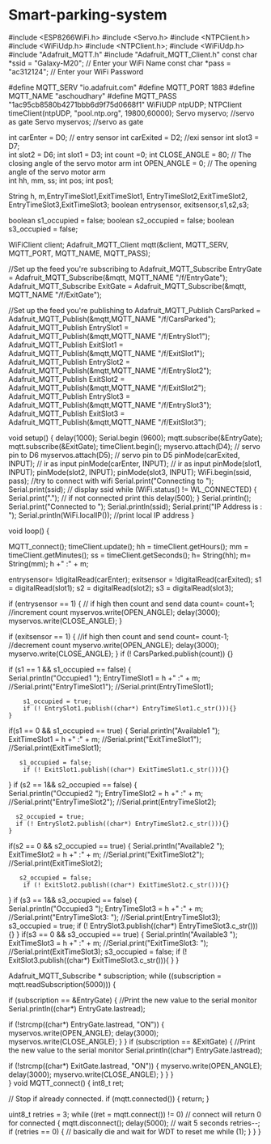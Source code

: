 # Smart-parking-system
#include <ESP8266WiFi.h>
#include <Servo.h>
#include <NTPClient.h>
#include <WiFiUdp.h>
#include <NTPClient.h>;
#include <WiFiUdp.h>
#include "Adafruit_MQTT.h"
#include "Adafruit_MQTT_Client.h"
const char *ssid =  "Galaxy-M20";     // Enter your WiFi Name
const char *pass =  "ac312124"; // Enter your WiFi Password

#define MQTT_SERV "io.adafruit.com"
#define MQTT_PORT 1883
#define MQTT_NAME "aschoudhary"
#define MQTT_PASS "1ac95cb8580b4271bbb6d9f75d0668f1"
WiFiUDP ntpUDP;
NTPClient timeClient(ntpUDP, "pool.ntp.org", 19800,60000);
Servo myservo;                          //servo as gate
Servo myservos;                               //servo as gate

int carEnter = D0;                      // entry sensor 
int carExited = D2;                   //exi sensor
int slot3 = D7;                 
int slot2 = D6;
int slot1  = D3;
int count =0; 
int CLOSE_ANGLE = 80;  // The closing angle of the servo motor arm
int OPEN_ANGLE = 0;  // The opening angle of the servo motor arm              
int  hh, mm, ss;
int pos;
int pos1;

String h, m,EntryTimeSlot1,ExitTimeSlot1, EntryTimeSlot2,ExitTimeSlot2, EntryTimeSlot3,ExitTimeSlot3;
boolean entrysensor, exitsensor,s1,s2,s3;

boolean s1_occupied = false;
boolean s2_occupied = false;
boolean s3_occupied = false;

WiFiClient client;
Adafruit_MQTT_Client mqtt(&client, MQTT_SERV, MQTT_PORT, MQTT_NAME, MQTT_PASS);

//Set up the feed you're subscribing to
Adafruit_MQTT_Subscribe EntryGate = Adafruit_MQTT_Subscribe(&mqtt, MQTT_NAME "/f/EntryGate");
Adafruit_MQTT_Subscribe ExitGate = Adafruit_MQTT_Subscribe(&mqtt, MQTT_NAME "/f/ExitGate");

//Set up the feed you're publishing to
Adafruit_MQTT_Publish CarsParked = Adafruit_MQTT_Publish(&mqtt,MQTT_NAME "/f/CarsParked");
Adafruit_MQTT_Publish EntrySlot1 = Adafruit_MQTT_Publish(&mqtt,MQTT_NAME "/f/EntrySlot1");
Adafruit_MQTT_Publish ExitSlot1 = Adafruit_MQTT_Publish(&mqtt,MQTT_NAME "/f/ExitSlot1");
Adafruit_MQTT_Publish EntrySlot2 = Adafruit_MQTT_Publish(&mqtt,MQTT_NAME "/f/EntrySlot2");
Adafruit_MQTT_Publish ExitSlot2 = Adafruit_MQTT_Publish(&mqtt,MQTT_NAME "/f/ExitSlot2");
Adafruit_MQTT_Publish EntrySlot3 = Adafruit_MQTT_Publish(&mqtt,MQTT_NAME "/f/EntrySlot3");
Adafruit_MQTT_Publish ExitSlot3 = Adafruit_MQTT_Publish(&mqtt,MQTT_NAME "/f/ExitSlot3");

void setup() {
  delay(1000);
  Serial.begin (9600); 
  mqtt.subscribe(&EntryGate);
  mqtt.subscribe(&ExitGate);
  timeClient.begin(); 
  myservo.attach(D4);      // servo pin to D6
  myservos.attach(D5);       // servo pin to D5
  pinMode(carExited, INPUT);    // ir as input
  pinMode(carEnter, INPUT);     // ir as input
  pinMode(slot1, INPUT);
  pinMode(slot2, INPUT);
  pinMode(slot3, INPUT);
  WiFi.begin(ssid, pass);                                     //try to connect with wifi
  Serial.print("Connecting to ");
  Serial.print(ssid);                          // display ssid
  while (WiFi.status() != WL_CONNECTED) {
    Serial.print(".");                          // if not connected print this
    delay(500);
  }
  Serial.println();
  Serial.print("Connected to ");
  Serial.println(ssid);
  Serial.print("IP Address is : ");
  Serial.println(WiFi.localIP());                                            //print local IP address
}

void loop() {

 MQTT_connect();
 timeClient.update();
 hh = timeClient.getHours();
 mm = timeClient.getMinutes();
 ss = timeClient.getSeconds();
 h= String(hh); 
 m= String(mm);
 h +" :" + m;
 
 entrysensor= !digitalRead(carEnter);
 exitsensor = !digitalRead(carExited);
 s1 = digitalRead(slot1);
 s2 = digitalRead(slot2);
 s3 = digitalRead(slot3);
 
   if (entrysensor == 1) {                     // if high then count and send data
   count=  count+1;                             //increment count
   myservos.write(OPEN_ANGLE);
   delay(3000);
   myservos.write(CLOSE_ANGLE);
   }
   
   if (exitsensor == 1) {                            //if high then count and send
   count= count-1;                                    //decrement count
   myservo.write(OPEN_ANGLE);
   delay(3000);
   myservo.write(CLOSE_ANGLE);
  }
  if (! CarsParked.publish(count)) {}

  if (s1 == 1 && s1_occupied == false) {                     
        Serial.println("Occupied1 ");
        EntryTimeSlot1 =  h +" :" + m;
        //Serial.print("EntryTimeSlot1");
        //Serial.print(EntryTimeSlot1);
        
        s1_occupied = true;
        if (! EntrySlot1.publish((char*) EntryTimeSlot1.c_str())){}
    }
  if(s1 == 0 && s1_occupied == true) {
       Serial.println("Available1 ");
       ExitTimeSlot1 =  h +" :" + m;
       //Serial.print("ExitTimeSlot1");
       //Serial.print(ExitTimeSlot1);
     
       s1_occupied = false;
        if (! ExitSlot1.publish((char*) ExitTimeSlot1.c_str())){} 
}
  if (s2 == 1&& s2_occupied == false) {                     
      Serial.println("Occupied2 ");
      EntryTimeSlot2 =  h +" :" + m;
      //Serial.print("EntryTimeSlot2");
      //Serial.print(EntryTimeSlot2);
     
      s2_occupied = true;
      if (! EntrySlot2.publish((char*) EntryTimeSlot2.c_str())){}
    }
  if(s2 == 0 && s2_occupied == true) {
       Serial.println("Available2 ");
       ExitTimeSlot2 =  h +" :" + m;
       //Serial.print("ExitTimeSlot2");
       //Serial.print(ExitTimeSlot2);
       
       s2_occupied = false;
        if (! ExitSlot2.publish((char*) ExitTimeSlot2.c_str())){}
  }
  if (s3 == 1&& s3_occupied == false) {                     
      Serial.println("Occupied3 ");
      EntryTimeSlot3 =  h +" :" + m;
     //Serial.print("EntryTimeSlot3: ");
      //Serial.print(EntryTimeSlot3);
      s3_occupied = true;
       if (! EntrySlot3.publish((char*) EntryTimeSlot3.c_str())){}
    }
  if(s3 == 0 && s3_occupied == true) {
       Serial.println("Available3 ");
       ExitTimeSlot3 =  h +" :" + m;
       //Serial.print("ExitTimeSlot3: ");
       //Serial.print(ExitTimeSlot3);
       s3_occupied = false;
        if (! ExitSlot3.publish((char*) ExitTimeSlot3.c_str())){ }
  } 

  Adafruit_MQTT_Subscribe * subscription;
  while ((subscription = mqtt.readSubscription(5000)))
     {
    
   if (subscription == &EntryGate)
     {
      //Print the new value to the serial monitor
      Serial.println((char*) EntryGate.lastread);
     
   if (!strcmp((char*) EntryGate.lastread, "ON"))
      {
       myservos.write(OPEN_ANGLE);
       delay(3000);
       myservos.write(CLOSE_ANGLE);
    }
}
  if (subscription == &ExitGate)
     {
      //Print the new value to the serial monitor
      Serial.println((char*) EntryGate.lastread);
     
   if (!strcmp((char*) ExitGate.lastread, "ON"))
      {
       myservo.write(OPEN_ANGLE);
       delay(3000);
       myservo.write(CLOSE_ANGLE);
    }
}
}  
}
void MQTT_connect() 
{
  int8_t ret;

  // Stop if already connected.
  if (mqtt.connected()) 
  {
    return;
  }

  uint8_t retries = 3;
  while ((ret = mqtt.connect()) != 0) // connect will return 0 for connected
  { 
       mqtt.disconnect();
       delay(5000);  // wait 5 seconds
       retries--;
       if (retries == 0) 
       {
         // basically die and wait for WDT to reset me
         while (1);
       }
  }
}
 
